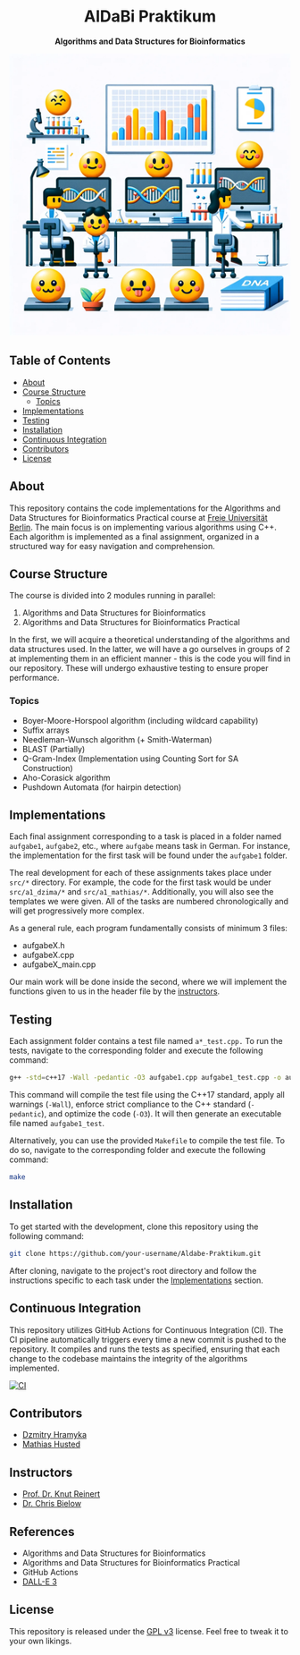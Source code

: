 <h1 align="center">AlDaBi Praktikum</h1>
<p align="center"><strong>Algorithms and Data Structures for Bioinformatics</strong></p>

![header](images/header.png)


## Table of Contents
- [About](#about)
- [Course Structure](#course-structure)
  - [Topics](#topics)
- [Implementations](#implementations)
- [Testing](#testing)
- [Installation](#installation)
- [Continuous Integration](#continuous-integration)
- [Contributors](#contributors)
- [License](#license)


## About
This repository contains the code implementations for the Algorithms and Data Structures for Bioinformatics Practical course at [Freie Universität Berlin](https://www.fu-berlin.de/). The main focus is on implementing various algorithms using C++. Each algorithm is implemented as a final assignment, organized in a structured way for easy navigation and comprehension.


## Course Structure
The course is divided into 2 modules running in parallel:
1. Algorithms and Data Structures for Bioinformatics
2. Algorithms and Data Structures for Bioinformatics Practical

In the first, we will acquire a theoretical understanding of the algorithms and data structures used. In the latter, we will have a go ourselves in groups of 2 at implementing them in an efficient manner - this is the code you will find in our repository. These will undergo exhaustive testing to ensure proper performance.


### Topics
- Boyer-Moore-Horspool algorithm (including wildcard capability)
- Suffix arrays
- Needleman-Wunsch algorithm (+ Smith-Waterman)
- BLAST (Partially)
- Q-Gram-Index (Implementation using Counting Sort for SA Construction)
- Aho-Corasick algorithm
- Pushdown Automata (for hairpin detection)


## Implementations
Each final assignment corresponding to a task is placed in a folder named `aufgabe1`, `aufgabe2`, etc., where `aufgabe` means task in German. For instance, the implementation for the first task will be found under the `aufgabe1` folder.

The real development for each of these assignments takes place under `src/*` directory. For example, the code for the first task would be under `src/a1_dzima/*` and `src/a1_mathias/*`. Additionally, you will also see the templates we were given. All of the tasks are numbered chronologically and will get progressively more complex.

As a general rule, each program fundamentally consists of minimum 3 files:
- aufgabeX.h
- aufgabeX.cpp
- aufgabeX_main.cpp

Our main work will be done inside the second, where we will implement the functions given to us in the header file by the [instructors](#instructors).

## Testing
Each assignment folder contains a test file named `a*_test.cpp.` To run the tests, navigate to the corresponding folder and execute the following command:
```bash
g++ -std=c++17 -Wall -pedantic -O3 aufgabe1.cpp aufgabe1_test.cpp -o aufgabe1_test

```
This command will compile the test file using the C++17 standard, apply all warnings (`-Wall`), enforce strict compliance to the C++ standard (`-pedantic`), and optimize the code (`-O3`). It will then generate an executable file named `aufgabe1_test`.


Alternatively, you can use the provided `Makefile` to compile the test file. To do so, navigate to the corresponding folder and execute the following command:
```bash
make
```


## Installation
To get started with the development, clone this repository using the following command:
```bash
git clone https://github.com/your-username/Aldabe-Praktikum.git
```
After cloning, navigate to the project's root directory and follow the instructions specific to each task under the [Implementations](#installation) section.


## Continuous Integration
This repository utilizes GitHub Actions for Continuous Integration (CI). The CI pipeline automatically triggers every time a new commit is pushed to the repository. It compiles and runs the tests as specified, ensuring that each change to the codebase maintains the integrity of the algorithms implemented.

[![CI](https://github.com/mathiashusted/AldabiP/actions/workflows/makefile.yml/badge.svg)](https://github.com/mathiashusted/AldabiP/actions/workflows/makefile.yml)


## Contributors
- [Dzmitry Hramyka](https://github.com/gromdimon) 
- [Mathias Husted](https://github.com/mathiashusted)


## Instructors
- [Prof. Dr. Knut Reinert](https://www.mi.fu-berlin.de/en/inf/groups/abi/members/Professors/reinert.html)
- [Dr. Chris Bielow](https://www.mi.fu-berlin.de/en/inf/groups/bsc/members/bielow.html)


## References
- Algorithms and Data Structures for Bioinformatics
- Algorithms and Data Structures for Bioinformatics Practical
- GitHub Actions
- [DALL-E 3](https://openai.com/dall-e-3)

## License
This repository is released under the <a href="LICENSE">GPL v3</a> license. Feel free to tweak it to your own likings.
